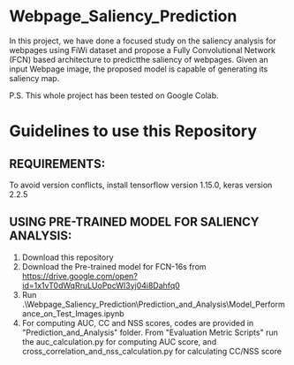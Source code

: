 # Webpage_Saliency_Prediction

In this project, we have done a focused study on the saliency analysis for webpages using FiWi dataset and propose a Fully Convolutional Network (FCN) based architecture to predictthe saliency of webpages. Given an input Webpage image, the proposed model is capable of generating its saliency map.


P.S. This whole project has been tested on Google Colab.

# Guidelines to use this Repository

## REQUIREMENTS:
To avoid version conflicts, install tensorflow version 1.15.0, keras version 2.2.5

## USING PRE-TRAINED MODEL FOR SALIENCY ANALYSIS:
1. Download this repository
2. Download the Pre-trained model for FCN-16s from https://drive.google.com/open?id=1x1vT0dWqRruLUoPpcWI3yj04i8Dahfq0
3. Run .\Webpage_Saliency_Prediction\Prediction_and_Analysis\Model_Performance_on_Test_Images.ipynb
4. For computing AUC, CC and NSS scores, codes are provided in "Prediction_and_Analysis" folder. From "Evaluation Metric Scripts" run the auc_calculation.py for computing AUC score, and cross_correlation_and_nss_calculation.py for calculating CC/NSS score    




